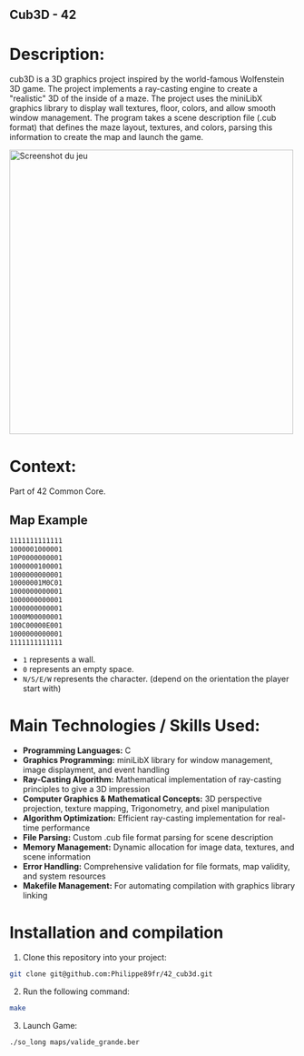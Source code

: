 ## Cub3D - 42

# Description:
cub3D is a 3D graphics project inspired by the world-famous Wolfenstein 3D game. The project implements a ray-casting engine to create a "realistic" 3D of the inside of a maze. The project uses the miniLibX graphics library to display wall textures, floor, colors, and allow smooth window management. The program takes a scene description file (.cub format) that defines the maze layout, textures, and colors, parsing this information to create the map and launch the game.

<img src="./image.png" alt="Screenshot du jeu" width="500">

# Context:
Part of 42 Common Core.

## Map Example
```bash
1111111111111
1000001000001
10P0000000001
1000000100001
1000000000001
10000001M0C01
1000000000001
1000000000001
1000000000001
1000M00000001
100C00000E001
1000000000001
1111111111111
```
  - `1` represents a wall.
  - `0` represents an empty space.
  - `N/S/E/W` represents the character. (depend on the orientation the player start with)

# Main Technologies / Skills Used:

- **Programming Languages:** C
- **Graphics Programming:** miniLibX library for window management, image displayment, and event handling
- **Ray-Casting Algorithm:** Mathematical implementation of ray-casting principles to give a 3D impression
- **Computer Graphics & Mathematical Concepts:** 3D perspective projection, texture mapping, Trigonometry, and pixel manipulation
- **Algorithm Optimization:** Efficient ray-casting implementation for real-time performance
- **File Parsing:** Custom .cub file format parsing for scene description
- **Memory Management:** Dynamic allocation for image data, textures, and scene information
- **Error Handling:** Comprehensive validation for file formats, map validity, and system resources
- **Makefile Management:** For automating compilation with graphics library linking

# Installation and compilation
1. Clone this repository into your project:
```bash
git clone git@github.com:Philippe89fr/42_cub3d.git
```
2. Run the following command:
```bash
make
```
3. Launch Game:
```bash
./so_long maps/valide_grande.ber
```
